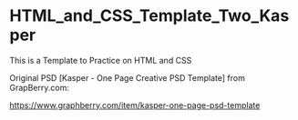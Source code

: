# HTML_and_CSS_Template_Two_Kasper

This is a Template to Practice on HTML and CSS

Original PSD [Kasper - One Page Creative PSD Template] from GrapBerry.com:

https://www.graphberry.com/item/kasper-one-page-psd-template
